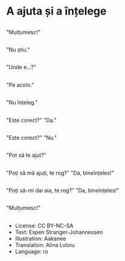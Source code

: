 # A ajuta și a înțelege

##
"Mulțumesc!"

##
"Nu știu."

##
"Unde e...?"

##
"Pe acolo."

##
"Nu înțeleg."

##
"Este corect?" "Da."

##
"Este corect?" "Nu."

##
"Pot să te ajut?"

##
"Poți să mă ajuți, te rog?"
"Da, bineînțeles!"

##
"Poți să-mi dai aia, te rog?"
"Da, bineînțeles!"

##
"Mulțumesc!"

##
* License: CC BY-NC-SA
* Text: Espen Stranger-Johannessen
* Illustration: Aakanee
* Translation: Alina Loloiu
* Language: ro
